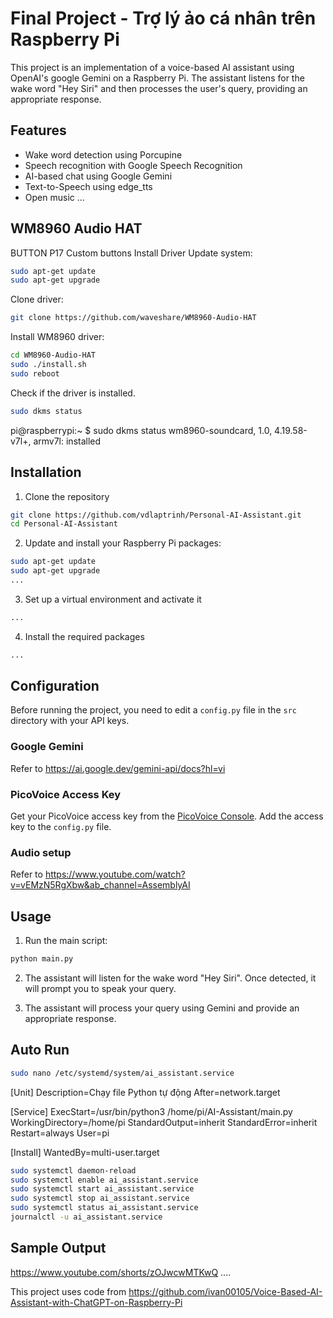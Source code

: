 # Final Project - Trợ lý ảo cá nhân trên Raspberry Pi
This project is an implementation of a voice-based AI assistant using OpenAI's google Gemini on a Raspberry Pi. The assistant listens for the wake word "Hey Siri" and then processes the user's query, providing an appropriate response.

## Features
- Wake word detection using Porcupine
- Speech recognition with Google Speech Recognition
- AI-based chat using Google Gemini
- Text-to-Speech using edge_tts
- Open music
...


## WM8960 Audio HAT
BUTTON	P17	Custom buttons
Install Driver
Update system:
```bash
sudo apt-get update
sudo apt-get upgrade
```
Clone driver:
```bash
git clone https://github.com/waveshare/WM8960-Audio-HAT
```
Install WM8960 driver:
```bash
cd WM8960-Audio-HAT
sudo ./install.sh 
sudo reboot
```
Check if the driver is installed.
```bash
sudo dkms status
```
pi@raspberrypi:~ $ sudo dkms status 
wm8960-soundcard, 1.0, 4.19.58-v7l+, armv7l: installed


## Installation
1. Clone the repository
```bash
git clone https://github.com/vdlaptrinh/Personal-AI-Assistant.git
cd Personal-AI-Assistant
```
2. Update and install your Raspberry Pi packages:
```bash
sudo apt-get update
sudo apt-get upgrade
...
```
3. Set up a virtual environment and activate it
```bash
...
```
4. Install the required packages
```bash
...
```

## Configuration
Before running the project, you need to edit a `config.py` file in the `src` directory with your API keys. 
### Google Gemini
Refer to https://ai.google.dev/gemini-api/docs?hl=vi
### PicoVoice Access Key
Get your PicoVoice access key from the [PicoVoice Console](https://picovoice.ai/ "PicoVoice Console"). Add the access key to the `config.py` file.
### Audio setup
Refer to https://www.youtube.com/watch?v=vEMzN5RgXbw&ab_channel=AssemblyAI

## Usage
1. Run the main script:
```bash
python main.py
```
2. The assistant will listen for the wake word "Hey Siri". Once detected, it will prompt you to speak your query.

3. The assistant will process your query using Gemini and provide an appropriate response.

## Auto Run
```bash
sudo nano /etc/systemd/system/ai_assistant.service
```
[Unit]
Description=Chạy file Python tự động
After=network.target

[Service]
ExecStart=/usr/bin/python3 /home/pi/AI-Assistant/main.py
WorkingDirectory=/home/pi
StandardOutput=inherit
StandardError=inherit
Restart=always
User=pi

[Install]
WantedBy=multi-user.target

```bash
sudo systemctl daemon-reload
sudo systemctl enable ai_assistant.service
sudo systemctl start ai_assistant.service
sudo systemctl stop ai_assistant.service
sudo systemctl status ai_assistant.service
journalctl -u ai_assistant.service
```
## Sample Output
https://www.youtube.com/shorts/zOJwcwMTKwQ
....

This project uses code from https://github.com/ivan00105/Voice-Based-AI-Assistant-with-ChatGPT-on-Raspberry-Pi

